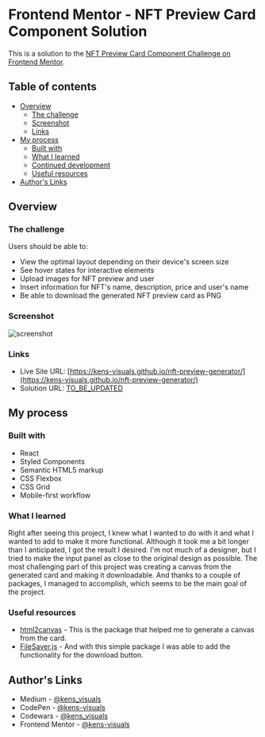 # Frontend Mentor - NFT Preview Card Component Solution

This is a solution to the [NFT Preview Card Component Challenge on Frontend Mentor](https://www.frontendmentor.io/challenges/nft-preview-card-component-SbdUL_w0U).

## Table of contents

- [Overview](#overview)
  - [The challenge](#the-challenge)
  - [Screenshot](#screenshot)
  - [Links](#links)
- [My process](#my-process)
  - [Built with](#built-with)
  - [What I learned](#what-i-learned)
  - [Continued development](#continued-development)
  - [Useful resources](#useful-resources)
- [Author's Links](#authors-links)

## Overview

### The challenge

Users should be able to:

- View the optimal layout depending on their device's screen size
- See hover states for interactive elements
- Upload images for NFT preview and user
- Insert information for NFT's name, description, price and user's name
- Be able to download the generated NFT preview card as PNG

### Screenshot

![screenshot](./images/screenshot.png)

### Links

- Live Site URL: [https://kens-visuals.github.io/nft-preview-generator/](https://kens-visuals.github.io/nft-preview-generator/)
- Solution URL: [TO_BE_UPDATED](TO_BE_UPDATED)

## My process

### Built with

- React
- Styled Components
- Semantic HTML5 markup
- CSS Flexbox
- CSS Grid
- Mobile-first workflow

### What I learned

Right after seeing this project, I knew what I wanted to do with it and what I wanted to add to make it more functional. Although it took me a bit longer than I anticipated, I got the result I desired. I'm not much of a designer, but I tried to make the input panel as close to the original design as possible. The most challenging part of this project was creating a canvas from the generated card and making it downloadable. And thanks to a couple of packages, I managed to accomplish, which seems to be the main goal of the project.

### Useful resources

- [html2canvas](https://html2canvas.hertzen.com/) - This is the package that helped me to generate a canvas from the card.
- [FileSaver.js](https://github.com/eligrey/FileSaver.js/) - And with this simple package I was able to add the functionality for the download button.

## Author's Links

- Medium - [@kens_visuals](https://medium.com/@kens_visuals)
- CodePen - [@kens-visuals](https://codepen.io/kens-visuals)
- Codewars - [@kens_visuals](https://www.codewars.com/users/kens_visuals)
- Frontend Mentor - [@kens-visuals](https://www.frontendmentor.io/profile/kens-visuals)
